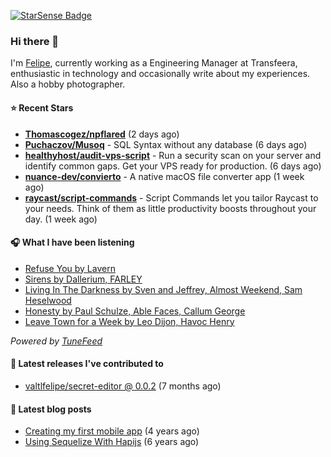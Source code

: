 <a href="https://starsense.app/developer-types" target="_blank"><img src="https://starsense.app/api/badge/?user=valtlfelipe" alt="StarSense Badge"></a>

### Hi there 👋

I'm [Felipe](https://felipevm.com), currently working as a Engineering Manager at Transfeera, enthusiastic in technology and occasionally write about my experiences. Also a hobby photographer.

#### ⭐ Recent Stars
- **[Thomascogez/npflared](https://github.com/Thomascogez/npflared)** (2 days ago)
- **[Puchaczov/Musoq](https://github.com/Puchaczov/Musoq)** - SQL Syntax without any database (6 days ago)
- **[healthyhost/audit-vps-script](https://github.com/healthyhost/audit-vps-script)** - Run a security scan on your server and identify common gaps. Get your VPS ready for production. (6 days ago)
- **[nuance-dev/convierto](https://github.com/nuance-dev/convierto)** - A native macOS file converter app (1 week ago)
- **[raycast/script-commands](https://github.com/raycast/script-commands)** - Script Commands let you tailor Raycast to your needs. Think of them as little productivity boosts throughout your day. (1 week ago)

#### 🎧 What I have been listening
- [Refuse You by Lavern](https://open.spotify.com/track/2S0cDiESFavccXSNsulm4W)
- [Sirens by Dallerium, FARLEY](https://open.spotify.com/track/14tDY4UrwhZbhRktMhZ2v5)
- [Living In The Darkness by Sven and Jeffrey, Almost Weekend, Sam Heselwood](https://open.spotify.com/track/6ZjPGSwQH1I9srKKLacKKh)
- [Honesty by Paul Schulze, Able Faces, Callum George](https://open.spotify.com/track/5ZzE5vW4fTPzjLDEe6EjUU)
- [Leave Town for a Week by Leo Dijon, Havoc Henry](https://open.spotify.com/track/4aexux5ypOuL4IOCN8MxYK)

_Powered by [TuneFeed](https://tunefeed.app?ref=valtlfelipe-gh-profile)_ 

#### 🚀 Latest releases I've contributed to


- [valtlfelipe/secret-editor @ 0.0.2](https://github.com/valtlfelipe/secret-editor/releases/tag/0.0.2) (7 months ago)

#### 📄 Latest blog posts
- [Creating my first mobile app](https://felipevm.com/posts/creating-my-first-mobile-app/) (4 years ago)
- [Using Sequelize With Hapijs](https://felipevm.com/posts/using-sequelize-with-hapijs/) (6 years ago)
